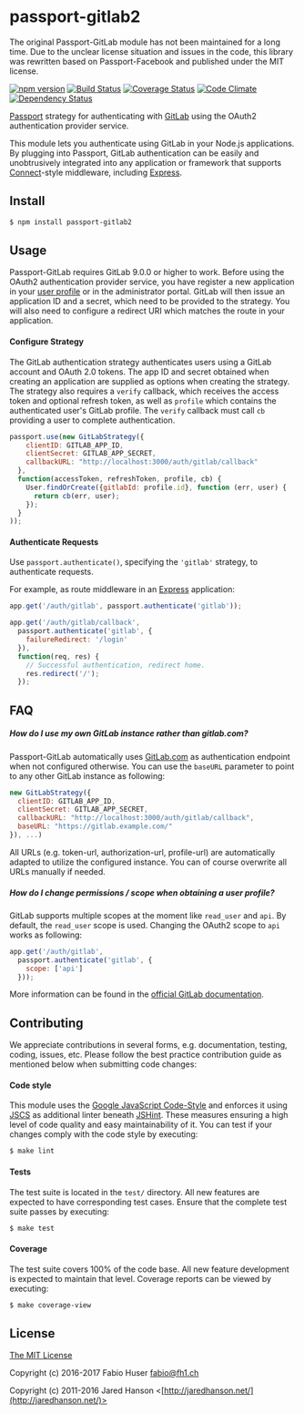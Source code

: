 # passport-gitlab2

The original Passport-GitLab module has not been maintained for a long time.
Due to the unclear license situation and issues in the code, this library was
rewritten based on Passport-Facebook and published under the MIT license.

[![npm version](https://badge.fury.io/js/passport-gitlab2.svg)](http://badge.fury.io/js/passport-gitlab2)
[![Build Status](https://travis-ci.org/fh1ch/passport-gitlab2.svg?branch=master&style=flat)](https://travis-ci.org/fh1ch/passport-gitlab2)
[![Coverage Status](https://coveralls.io/repos/fh1ch/passport-gitlab2/badge.svg?branch=master)](https://coveralls.io/r/fh1ch/passport-gitlab2?branch=master)
[![Code Climate](https://codeclimate.com/github/fh1ch/passport-gitlab2/badges/gpa.svg)](https://codeclimate.com/github/fh1ch/passport-gitlab2)
[![Dependency Status](https://david-dm.org/fh1ch/passport-gitlab2.svg?theme=shields.io)](https://david-dm.org/fh1ch/passport-gitlab2)

[Passport](http://passportjs.org/) strategy for authenticating with
[GitLab](https://gitlab.com/) using the OAuth2 authentication provider service.

This module lets you authenticate using GitLab in your Node.js applications.
By plugging into Passport, GitLab authentication can be easily and
unobtrusively integrated into any application or framework that supports
[Connect](http://www.senchalabs.org/connect/)-style middleware, including
[Express](http://expressjs.com/).

## Install

```bash
$ npm install passport-gitlab2
```

## Usage

Passport-GitLab requires GitLab 9.0.0 or higher to work. Before using the OAuth2
authentication provider service, you have register a new application in your
[user profile](https://gitlab.com/profile/applications) or in the administrator
portal. GitLab will then issue an application ID and a secret, which need to be
provided to the strategy. You will also need to configure a redirect URI which
matches the route in your application.

#### Configure Strategy

The GitLab authentication strategy authenticates users using a GitLab
account and OAuth 2.0 tokens. The app ID and secret obtained when creating an
application are supplied as options when creating the strategy. The strategy
also requires a `verify` callback, which receives the access token and optional
refresh token, as well as `profile` which contains the authenticated user's
GitLab profile. The `verify` callback must call `cb` providing a user to
complete authentication.

```js
passport.use(new GitLabStrategy({
    clientID: GITLAB_APP_ID,
    clientSecret: GITLAB_APP_SECRET,
    callbackURL: "http://localhost:3000/auth/gitlab/callback"
  },
  function(accessToken, refreshToken, profile, cb) {
    User.findOrCreate({gitlabId: profile.id}, function (err, user) {
      return cb(err, user);
    });
  }
));
```

#### Authenticate Requests

Use `passport.authenticate()`, specifying the `'gitlab'` strategy, to
authenticate requests.

For example, as route middleware in an [Express](http://expressjs.com/)
application:

```js
app.get('/auth/gitlab', passport.authenticate('gitlab'));

app.get('/auth/gitlab/callback',
  passport.authenticate('gitlab', {
    failureRedirect: '/login'
  }),
  function(req, res) {
    // Successful authentication, redirect home.
    res.redirect('/');
  });
```

## FAQ

##### How do I use my own GitLab instance rather than gitlab.com?

Passport-GitLab automatically uses [GitLab.com](http://gitlab.com/) as
authentication endpoint when not configured otherwise. You can use the `baseURL`
parameter to point to any other GitLab instance as following:

```js
new GitLabStrategy({
  clientID: GITLAB_APP_ID,
  clientSecret: GITLAB_APP_SECRET,
  callbackURL: "http://localhost:3000/auth/gitlab/callback",
  baseURL: "https://gitlab.example.com/"
}), ...)
```

All URLs (e.g. token-url, authorization-url, profile-url) are automatically
adapted to utilize the configured instance. You can of course overwrite all
URLs manually if needed.

##### How do I change permissions / scope when obtaining a user profile?

GitLab supports multiple scopes at the moment like `read_user` and `api`.
By default, the `read_user` scope is used. Changing the OAuth2 scope to
`api` works as following:

```js
app.get('/auth/gitlab',
  passport.authenticate('gitlab', {
    scope: ['api']
  }));
```

More information can be found in the [official GitLab documentation](https://docs.gitlab.com/ce/integration/oauth_provider.html#authorized-applications).

## Contributing

We appreciate contributions in several forms, e.g. documentation, testing,
coding, issues, etc. Please follow the best practice contribution guide as
mentioned below when submitting code changes:

#### Code style

This module uses the [Google JavaScript Code-Style](https://google.github.io/styleguide/javascriptguide.xml)
and enforces it using [JSCS](http://jscs.info/) as additional linter beneath
[JSHint](http://jshint.com/). These measures ensuring a high level of code
quality and easy maintainability of it. You can test if your changes comply
with the code style by executing:

```bash
$ make lint
```

#### Tests

The test suite is located in the `test/` directory. All new features are
expected to have corresponding test cases. Ensure that the complete test suite
passes by executing:

```bash
$ make test
```

#### Coverage

The test suite covers 100% of the code base. All new feature development is
expected to maintain that level. Coverage reports can be viewed by executing:

```bash
$ make coverage-view
```

## License

[The MIT License](http://opensource.org/licenses/MIT)

Copyright (c) 2016-2017 Fabio Huser <fabio@fh1.ch>

Copyright (c) 2011-2016 Jared Hanson <[http://jaredhanson.net/](http://jaredhanson.net/)>
